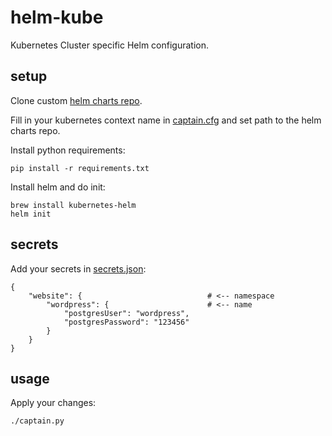 # helm-kube

Kubernetes Cluster specific Helm configuration.

## setup

Clone custom [helm charts repo](https://github.com/bkendinibilir/helm-charts).

Fill in your kubernetes context name in [captain.cfg](captain.cfg) and set path to the helm charts repo.

Install python requirements:

```
pip install -r requirements.txt
```

Install helm and do init:
```
brew install kubernetes-helm
helm init
```

## secrets

Add your secrets in [secrets.json](secrets.json):

```
{
    "website": {                            # <-- namespace
        "wordpress": {                      # <-- name
            "postgresUser": "wordpress",
            "postgresPassword": "123456"
        }
    }
}
```

## usage

Apply your changes:

`./captain.py`